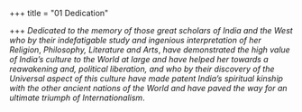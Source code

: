 +++
title = "01 Dedication"

+++
*Dedicated to the memory of those great scholars of India and the West who by their indefatigable study and ingenious interpretation of her Religion*, *Philosophy, Literature and Arts*, *have demonstrated the high value of India’s culture to the World at large and have helped her towards a reawakening and, political liberation, and who by their discovery of the Universal aspect of this culture have made patent India’s spiritual kinship with the other ancient nations of the World and have paved the way for an ultimate triumph of Internationalism*.
